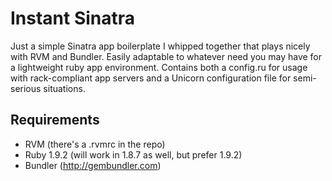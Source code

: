 Instant Sinatra
===============
Just a simple Sinatra app boilerplate I whipped together that plays nicely with RVM and Bundler. Easily adaptable to whatever need you may have for a lightweight ruby app environment. Contains both a config.ru for usage with rack-compliant app servers and a Unicorn configuration file for semi-serious situations.

Requirements
------------
* RVM (there's a .rvmrc in the repo)
* Ruby 1.9.2 (will work in 1.8.7 as well, but prefer 1.9.2)
* Bundler (http://gembundler.com)